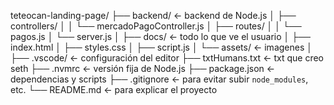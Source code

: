 teteocan-landing-page/
├── backend/                       ← backend de Node.js
│   ├── controllers/
│   │   └── mercadoPagoController.js
│   ├── routes/
│   │   └── pagos.js
│   └── server.js
│
├── docs/                        ← todo lo que ve el usuario
│   ├── index.html
│   ├── styles.css
│   ├── script.js
│   └── assets/                    ← imagenes
│
├── .vscode/                       ← configuración del editor
├── txtHumans.txt                  ← txt que creo seth
├── .nvmrc                         ← versión fija de Node.js
├── package.json                   ← dependencias y scripts
├── .gitignore                     ← para evitar subir `node_modules`, etc.
└── README.md                      ← para explicar el proyecto

